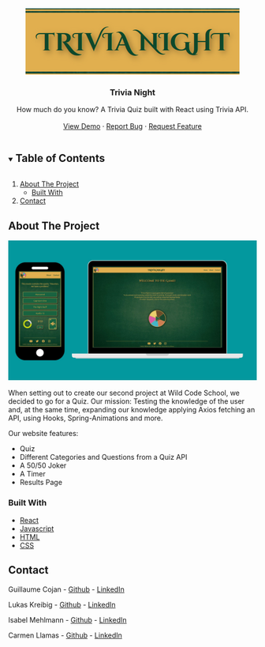 <br />
<p align="center">
  <a href="https://github.com/lukaskreibig/quizzies">
    <img src="src/components/img/trivia-night-rm.png" alt="Logo">
  </a>

  <h3 align="center">Trivia Night</h3>

  <p align="center">
 How much do you know? A Trivia Quiz built with React using Trivia API.
    <br />
    <br />
    <a href="https://6092f761d91cc40d17776cc9--silly-hawking-1e1643.netlify.app/">View Demo</a>
    ·
    <a href="https://github.com/lukaskreibig/quizzies/issues">Report Bug</a>
    ·
    <a href="https://github.com/lukaskreibig/quizzies/issues">Request Feature</a>
  </p>
</p>

<!-- TABLE OF CONTENTS -->
<details open="open">
  <summary><h2 style="display: inline-block">Table of Contents</h2></summary>
  <ol>
    <li>
      <a href="#about-the-project">About The Project</a>
      <ul>
        <li><a href="#built-with">Built With</a></li>
      </ul>
    </li>
    <li><a href="#contact">Contact</a></li>
  </ol>
</details>

<!-- ABOUT THE PROJECT -->

## About The Project

![Product Name Screen Shot](src/components/img/presentation.png)

When setting out to create our second project at Wild Code School, we decided to go for a Quiz. Our mission: Testing the knowledge of the user and, at the same time, expanding our knowledge applying Axios fetching an API, using Hooks, Spring-Animations and more.

Our website features:

- Quiz
- Different Categories and Questions from a Quiz API
- A 50/50 Joker
- A Timer
- Results Page

### Built With

- [React](https://reactjs.org/)
- [Javascript](https://www.javascript.com/)
- [HTML](https://html.com/)
- [CSS](https://www.w3.org/Style/CSS/Overview.en.html)

<!-- CONTACT -->

## Contact

Guillaume Cojan - [Github](https://github.com/Guillaume-Cojan) - [LinkedIn](https://www.linkedin.com/in/guillaumecojan/)

Lukas Kreibig - [Github](https://github.com/lukaskreibig) - [LinkedIn](https://www.linkedin.com/in/lukas-kreibig/)

Isabel Mehlmann - [Github](https://github.com/Pits111) - [LinkedIn](https://www.linkedin.com/in/isabelmehlmann/)

Carmen Llamas - [Github](https://github.com/makrmeen) - [LinkedIn](https://www.linkedin.com/in/makarmeen/)
